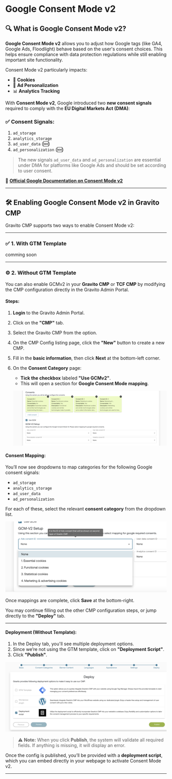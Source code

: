 # Google Consent Mode v2

## 🔍 What is Google Consent Mode v2?

**Google Consent Mode v2** allows you to adjust how Google tags (like GA4, Google Ads, Floodlight) behave based on the user's consent choices. This helps ensure compliance with data protection regulations while still enabling important site functionality.

Consent Mode v2 particularly impacts:

- 🍪 **Cookies**
- 🎯 **Ad Personalization**
- 📊 **Analytics Tracking**

With **Consent Mode v2**, Google introduced two **new consent signals** required to comply with the **EU Digital Markets Act (DMA)**:

### ✅ Consent Signals:
1. `ad_storage`
2. `analytics_storage`
3. `ad_user_data` (🆕)
4. `ad_personalization` (🆕)

> The new signals `ad_user_data` and `ad_personalization` are essential under DMA for platforms like Google Ads and should be set according to user consent.

🔗 **[Official Google Documentation on Consent Mode v2](https://developers.google.com/tag-platform/devguides/consent)**

---

## 🛠️ Enabling Google Consent Mode v2 in Gravito CMP

Gravito CMP supports two ways to enable Consent Mode v2:

---

### ✅ 1. With GTM Template
comming soon


---

### ⚙️ 2. Without GTM Template

You can also enable GCMv2 in your **Gravito CMP** or **TCF CMP** by modifying the CMP configuration directly in the Gravito Admin Portal.

#### Steps:

1. **Login** to the Gravito Admin Portal.
2. Click on the **"CMP"** tab.
3. Select the Gravito CMP from the option.
4. On the CMP Config listing page, click the **"New"** button to create a new CMP.
5. Fill in the **basic information**, then click **Next** at the bottom-left corner.
6. On the **Consent Category** page:
   - **Tick the checkbox** labeled **"Use GCMv2"**.
   - This will open a section for **Google Consent Mode mapping**.

    ![](./images/GCMv2img2.png)

#### Consent Mapping:

You’ll now see dropdowns to map categories for the following Google consent signals:
- `ad_storage`
- `analytics_storage`
- `ad_user_data`
- `ad_personalization`

For each of these, select the relevant **consent category** from the dropdown list.

 ![](./images/GCMv2img3.png)

Once mappings are complete, click **Save** at the bottom-right.

You may continue filling out the other CMP configuration steps, or jump directly to the **"Deploy"** tab.

---

#### Deployment (Without Template):

1. In the Deploy tab, you'll see multiple deployment options.
2. Since we’re not using the GTM template, click on **"Deployment Script"**.
3. Click **"Publish"**.

  ![](./images/GCMv2Img1.png)

> ⚠️ **Note:** When you click **Publish**, the system will validate all required fields. If anything is missing, it will display an error.

Once the config is published, you’ll be provided with a **deployment script**, which you can embed directly in your webpage to activate Consent Mode v2.

---


